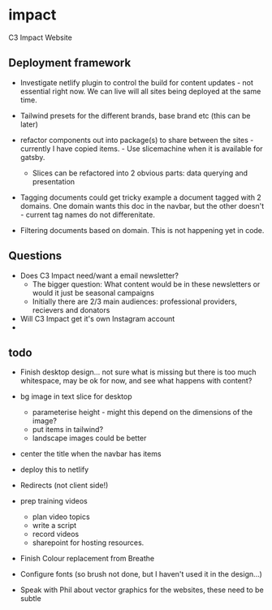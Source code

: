 # impact

C3 Impact Website

## Deployment framework

- Investigate netlify plugin to control the build for content updates - not essential right now. We can live will all sites being deployed at the same time.
- Tailwind presets for the different brands, base brand etc (this can be later)
- refactor components out into package(s) to share between the sites - currently I have copied items. - Use slicemachine when it is available for gatsby.

  - Slices can be refactored into 2 obvious parts: data querying and presentation

- Tagging documents could get tricky
  example a document tagged with 2 domains. One domain wants this doc in the navbar, but the other doesn't - current tag names do not differenitate.

- Filtering documents based on domain. This is not happening yet in code.

## Questions

- Does C3 Impact need/want a email newsletter?
  - The bigger question: What content would be in these newsletters or would it just be seasonal campaigns
  - Initially there are 2/3 main audiences: professional providers, recievers and donators
- Will C3 Impact get it's own Instagram account
-

## todo

- Finish desktop design... not sure what is missing but there is too much whitespace, may be ok for now, and see what happens with content?

- bg image in text slice for desktop

  - parameterise height - might this depend on the dimensions of the image?
  - put items in tailwind?
  - landscape images could be better

- center the title when the navbar has items

- deploy this to netlify
- Redirects (not client side!)
- prep training videos

  - plan video topics
  - write a script
  - record videos
  - sharepoint for hosting resources.

- Finish Colour replacement from Breathe
- Configure fonts (so brush not done, but I haven't used it in the design...)
- Speak with Phil about vector graphics for the websites, these need to be subtle
